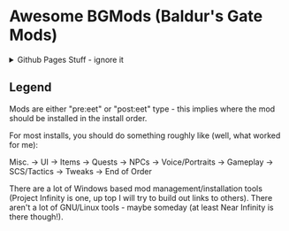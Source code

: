 # Awesome BGMods (Baldur's Gate Mods)

<details>
<summary>Github Pages Stuff - ignore it</summary>
<link href="ghpages/main.css?v=9" rel="stylesheet" />
<script src="ghpages/main.js?v=9"></script>
</details>

## Legend

Mods are either "pre:eet" or "post:eet" type - this implies where the
mod should be installed in the install order.

For most installs, you should do something roughly like (well, what
worked for me):

Misc. -> UI -> Items -> Quests -> NPCs -> Voice/Portraits -> Gameplay
-> SCS/Tactics -> Tweaks -> End of Order

There are a lot of Windows based mod management/installation tools
(Project Infinity is one, up top I will try to build out links to
others).  There aren't a lot of GNU/Linux tools - maybe someday (at
least Near Infinity is there though!).
